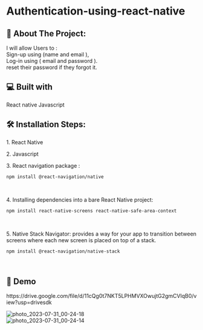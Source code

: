 
# Authentication-using-react-native

<h2 >🧐 About The Project: </h2>

I will allow Users to :
<br>
Sign-up using (name and email ),
<br>
Log-in using ( email and password ).
<br>
reset their password if they forgot it.

<h2 >💻 Built with </h2>
React native
Javascript

<h2 >🛠️ Installation Steps: </h2>
<p>1. React Native</p>

<p>2. Javascript</p>

<p>3. React navigation package :</p>

```
npm install @react-navigation/native
```
<br>
<p>4. Installing dependencies into a bare React Native project:</p>

```
npm install react-native-screens react-native-safe-area-context
```
<br>
<p>5. Native Stack Navigator: provides a way for your app to transition between screens where each new screen is placed on top of a stack.</p>

```
npm install @react-navigation/native-stack
```
<br>


<h2 >🚀 Demo </h2>
https://drive.google.com/file/d/11cQg0t7NKT5LPHMVXOwujtG2gmCVlqB0/view?usp=drivesdk



<br>

![photo_2023-07-31_00-24-18](https://github.com/DinaElbeny/Authentication-using-react-native/assets/73561115/e995f9cd-3809-48f7-8ecd-770a6cc4731c)
<br>
![photo_2023-07-31_00-24-14](https://github.com/DinaElbeny/Authentication-using-react-native/assets/73561115/57c7a327-ac53-44da-b6b5-da5a3a6af242)
